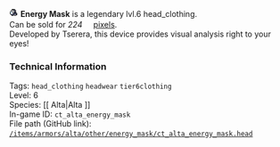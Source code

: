 ![ ](https://raw.githubusercontent.com/Ceterai/Enternia/main/items/armors/alta/other/energy_mask/icon.png) **Energy Mask** is a legendary lvl.6 head_clothing.  
Can be sold for *224* <img src="https://starbounder.org/mediawiki/images/2/21/Pixel.png" width="12" height="16"/> [pixels](https://starbounder.org/Pixel).  
Developed by Tserera, this device provides visual analysis right to your eyes!

### Technical Information

Tags: `head_clothing` `headwear` `tier6clothing`  
Level: 6  
Species: [[ Alta|Alta ]]  
In-game ID: `ct_alta_energy_mask`  
File path (GitHub link): [`/items/armors/alta/other/energy_mask/ct_alta_energy_mask.head`](https://github.com/Ceterai/Enternia/blob/main/items/armors/alta/other/energy_mask/ct_alta_energy_mask.head)
